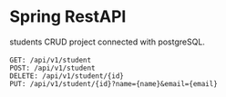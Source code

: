 # Spring RestAPI
students CRUD project connected with postgreSQL.\
\
`GET: /api/v1/student`\
`POST: /api/v1/student`\
`DELETE: /api/v1/student/{id}`\
`PUT: /api/v1/student/{id}?name={name}&email={email}`